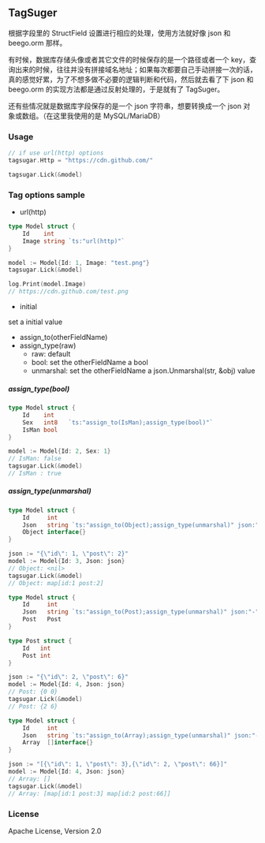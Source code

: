 ## TagSuger

根据字段里的 StructField 设置进行相应的处理，使用方法就好像 json 和 beego.orm 那样。

有时候，数据库存储头像或者其它文件的时候保存的是一个路径或者一个 key，查询出来的时候，往往并没有拼接域名地址；如果每次都要自己手动拼接一次的话，真的感觉好累，为了不想多做不必要的逻辑判断和代码，然后就去看了下 json 和 beego.orm 的实现方法都是通过反射处理的，于是就有了 TagSuger。

还有些情况就是数据库字段保存的是一个 json 字符串，想要转换成一个 json 对象或数组。（在这里我使用的是 MySQL/MariaDB）



### Usage

```go
// if use url(http) options
tagsugar.Http = "https://cdn.github.com/"

tagsugar.Lick(&model)

```



### Tag options sample

- url(http)

```go
type Model struct {
    Id    int
    Image string `ts:"url(http)"`
}

model := Model{Id: 1, Image: "test.png"}
tagsugar.Lick(&model)

log.Print(model.Image)
// https://cdn.github.com/test.png
```



- initial

set a initial value



- assign_to(otherFieldName)
- assign_type(raw)
  - raw: default
  - bool: set the otherFieldName a bool
  - unmarshal: set the otherFieldName a json.Unmarshal(str, &obj) value

##### assign_type(bool)

```go
type Model struct {
	Id    int
	Sex   int8   `ts:"assign_to(IsMan);assign_type(bool)"`
	IsMan bool
}

model := Model{Id: 2, Sex: 1}
// IsMan: false
tagsugar.Lick(&model)
// IsMan : true
```

##### assign_type(unmarshal)

```go
type Model struct {
	Id     int
	Json   string `ts:"assign_to(Object);assign_type(unmarshal)" json:"-"`
	Object interface{}
}

json := "{\"id\": 1, \"post\": 2}"
model := Model{Id: 3, Json: json}
// Object: <nil>
tagsugar.Lick(&model)
// Object: map[id:1 post:2]
```

```go
type Model struct {
	Id     int
	Json   string `ts:"assign_to(Post);assign_type(unmarshal)" json:"-"`
	Post   Post
}

type Post struct {
	Id   int
	Post int
}

json := "{\"id\": 2, \"post\": 6}"
model := Model{Id: 4, Json: json}
// Post: {0 0}
tagsugar.Lick(&model)
// Post: {2 6}
```

```go
type Model struct {
	Id     int
	Json   string `ts:"assign_to(Array);assign_type(unmarshal)" json:"-"`
	Array  []interface{}
}

json := "[{\"id\": 1, \"post\": 3},{\"id\": 2, \"post\": 66}]"
model := Model{Id: 4, Json: json}
// Array: []
tagsugar.Lick(&model)
// Array: [map[id:1 post:3] map[id:2 post:66]]
```



### License

Apache License, Version 2.0